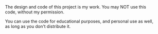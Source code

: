 

The design and code of this project is my work. You may NOT use this code, without my permission.

You can use the code for educational purposes, and personal use as well, as long as you don't distribute it.
